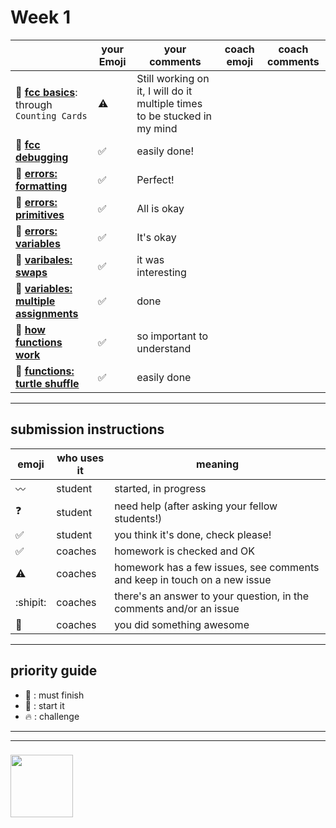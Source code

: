 # Week 1

|  | your Emoji | your comments | coach emoji | coach comments |
| --- | --- | --- | --- | --- |
| :seedling: __[fcc basics](./fcc-basic-js-pt-1.md)__: through ```Counting Cards``` | ⚠️ | Still working on it, I will do it multiple times to be stucked in my mind | | |
| :dash: __[fcc debugging](./fcc-debugging.md)__ | ✅ | easily done! | | |
| :seedling: __[errors: formatting](./jl-errors-formatting.md)__ | ✅ | Perfect! | | |
| :seedling: __[errors: primitives](./jl-errors-primitive-types.md)__ | ✅ | All is okay | | |
| :seedling: __[errors: variables](./jl-errors-variables.md)__ | ✅ | It's okay | | |
| :seedling: __[varibales: swaps](./jl-variables-swaps.md)__ | ✅ | it was interesting | | |
| :dash: __[variables: multiple assignments](./jl-variables-multiple.md)__ | ✅ | done | | |
| :seedling: __[how functions work](./jl-functions.md)__ | ✅ | so important to understand | | |
| :dash: __[functions: turtle shuffle](./jl-turtle-shuffle.md)__ | ✅ | easily done | | |

---


## submission instructions

| emoji | who uses it | meaning |
| --- | --- | --- |
|  :wavy_dash: | student | started, in progress  | 
| :question: | student | need help (after asking your fellow students!) | 
| :white_check_mark: | student | you think it's done, check please! | 
| :white_check_mark: | coaches | homework is checked and OK |
| :warning: | coaches | homework has a few issues, see comments and keep in touch on a new issue |
| :shipit: | coaches | there's an answer to your question, in the comments and/or an issue  | 
| :star2: | coaches | you did something awesome |

---

## priority guide

* :seedling: : must finish
* :dash: : start it
* :fire: : challenge

___
___
### <a href="https://hackyourfuture.be" target="_blank"><img src="https://pbs.twimg.com/profile_images/984474625009741824/Bs_qKx6-_400x400.jpg" width="100" height="100"></img></a>

